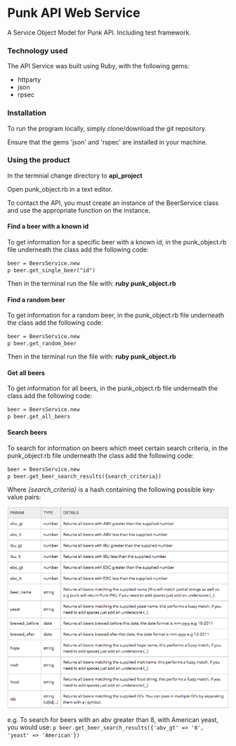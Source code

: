 # Punk API Web Service

A Service Object Model for Punk API. Including test framework.

### Technology used

The API Service was built using Ruby, with the following gems:

* httparty
* json
* rpsec

### Installation

To run the program locally, simply clone/download the git repository.

Ensure that the gems 'json' and 'rspec' are installed in your machine.

### Using the product

In the termnial change directory to **api_project**

Open punk_object.rb in a text editor.

To contact the API, you must create an instance of the BeerService class and use the appropriate function on the instance.

#### Find a beer with a known id

To get information for a specific beer with a known id, in the punk_object.rb file underneath the class add the following code:

```
beer = BeersService.new
p beer.get_single_beer("id")

```
Then in the terminal run the file with: **ruby punk_object.rb**

#### Find a random beer

To get information for a random beer, in the punk_object.rb file underneath the class add the following code:

```
beer = BeersService.new
p beer.get_random_beer

```
Then in the terminal run the file with: **ruby punk_object.rb**

#### Get all beers

To get information for all beers, in the punk_object.rb file underneath the class add the following code:

```
beer = BeersService.new
p beer.get_all_beers

```

#### Search beers

To search for information on beers which meet certain search criteria, in the punk_object.rb file underneath the class add the following code:

```
beer = BeersService.new
p beer.get_beer_search_results({search_criteria})

```

Where *{search_criteria}* is a hash containing the following possible key-value pairs:

![Possible Punk API Search Terms](Punk_Api_Search_Params.png)

e.g. To search for beers with an abv greater than 8, with American yeast, you would use:
```p beer.get_beer_search_results({'abv_gt' => '8', 'yeast' => 'American'})```
